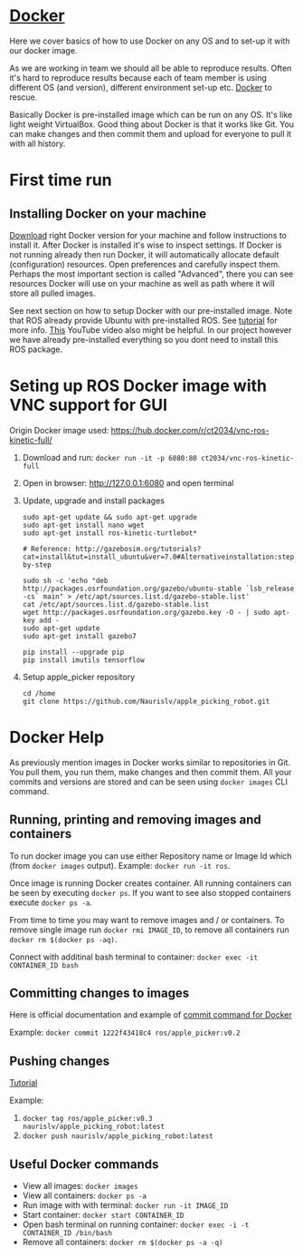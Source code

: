 # [Docker](https://www.docker.com/)

Here we cover basics of how to use Docker on any OS and to set-up it with our docker image.

As we are working in team we should all be able to reproduce results. Often it's hard to reproduce results because each of team member is using different OS (and version), different environment set-up etc. [Docker](https://www.docker.com/) to rescue.

Basically Docker is pre-installed image which can be run on any OS. It's like light weight VirtualBox. Good thing about Docker is that it works like Git. You can make changes and then commit them and upload for everyone to pull it with all history.

# First time run

## Installing Docker on your machine

[Download](https://docs.docker.com/engine/installation/) right Docker version for your machine and follow instructions to install it. After Docker is installed it's wise to inspect settings. If Docker is not running already then run Docker, it will automatically allocate default (configuration) resources. Open preferences and carefully inspect them. Perhaps the most important section is called "Advanced", there you can see resources Docker will use on your machine as well as path where it will store all pulled images.

See next section on how to setup Docker with our pre-installed image. Note that ROS already provide Ubuntu with pre-installed ROS. See [tutorial](http://wiki.ros.org/docker/Tutorials/Docker) for more info. [This](https://www.youtube.com/watch?v=9xqekKwzmV8) YouTube video also might be helpful. In our project however we have already pre-installed everything so you dont need to install this ROS package.

# Seting up ROS Docker image with VNC support for GUI

Origin Docker image used: https://hub.docker.com/r/ct2034/vnc-ros-kinetic-full/

1. Download and run: `docker run -it -p 6080:80 ct2034/vnc-ros-kinetic-full`
2. Open in browser: http://127.0.0.1:6080 and open terminal
3. Update, upgrade and install packages

    ```
    sudo apt-get update && sudo apt-get upgrade
    sudo apt-get install nano wget
    sudo apt-get install ros-kinetic-turtlebot*

    # Reference: http://gazebosim.org/tutorials?cat=install&tut=install_ubuntu&ver=7.0#Alternativeinstallation:step-by-step
    
    sudo sh -c 'echo "deb http://packages.osrfoundation.org/gazebo/ubuntu-stable `lsb_release -cs` main" > /etc/apt/sources.list.d/gazebo-stable.list'
    cat /etc/apt/sources.list.d/gazebo-stable.list
    wget http://packages.osrfoundation.org/gazebo.key -O - | sudo apt-key add -
    sudo apt-get update
    sudo apt-get install gazebo7

    pip install --upgrade pip
    pip install imutils tensorflow
    ```
4. Setup apple_picker repository

    ```
    cd /home
    git clone https://github.com/Naurislv/apple_picking_robot.git
    ```

# Docker Help

As previously mention images in Docker works similar to repositories in Git. You pull them, you run them, make changes and then commit them. All your commits and versions are stored and can be seen using `docker images` CLI command.

## Running, printing and removing images and containers

To run docker image you can use either Repository name or Image Id which (from `docker images` output). Example: `docker run -it ros`.

Once image is running Docker creates container. All running containers can be seen by executing `docker ps`. If you want to see also stopped containers execute `docker ps -a`.

From time to time you may want to remove images and / or containers. To remove single image run `docker rmi IMAGE_ID`, to remove all containers run `docker rm $(docker ps -aq)`.

Connect with additinal bash terminal to container: `docker exec -it CONTAINER_ID bash`

## Committing changes to images

Here is official documentation and example of [commit command for Docker](https://docs.docker.com/engine/reference/commandline/commit/)

Example: `docker commit 1222f43418c4 ros/apple_picker:v0.2`

## Pushing changes

[Tutorial](https://docs.docker.com/docker-cloud/builds/push-images/)

Example:

1. `docker tag ros/apple_picker:v0.3 naurislv/apple_picking_robot:latest`
2. `docker push naurislv/apple_picking_robot:latest`

## Useful Docker commands

* View all images: `docker images`
* View all containers: `docker ps -a`
* Run image with with terminal: `docker run -it IMAGE_ID`
* Start container: `docker start CONTAINER_ID`
* Open bash terminal on running container: `docker exec -i -t CONTAINER_ID /bin/bash`
* Remove all containers: `docker rm $(docker ps -a -q)`